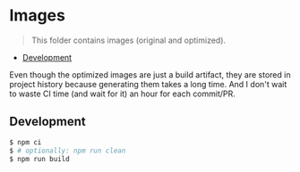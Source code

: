 # Images

> This folder contains images (original and optimized).

<!-- toc -->

- [Development](#development)

<!-- tocstop -->

Even though the optimized images are just a build artifact,
they are stored in project history because generating them takes a long time.
And I don't wait to waste CI time (and wait for it) an hour for each commit/PR.

## Development

```sh
$ npm ci
$ # optionally: npm run clean
$ npm run build
```
